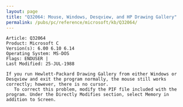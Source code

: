 ```yaml
---
layout: page
title: "Q32064: Mouse, Windows, Desqview, and HP Drawing Gallery"
permalink: /pubs/pc/reference/microsoft/kb/Q32064/
---
```


	Article: Q32064
	Product: Microsoft C
	Version(s): 6.00 6.10 6.14
	Operating System: MS-DOS
	Flags: ENDUSER |
	Last Modified: 25-JUL-1988
	
	If you run Hewlett-Packard Drawing Gallery from either Windows or
	Desqview and exit the program normally, the mouse still works
	correctly; however, there is no cursor.
	   To correct this problem, modify the PIF file included with the
	program. Under the Directly Modifies section, select Memory in
	addition to Screen.
